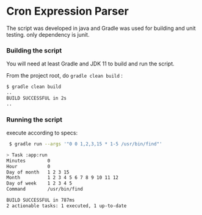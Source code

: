 # Cron Expression Parser


The script was developed in java and Gradle was used for building and unit testing.
only dependency is junit.


### Building the script
You will need at least Gradle and JDK 11 to build and run the script.

From the project root, do `gradle clean build` :
```bash
$ gradle clean build
..
BUILD SUCCESSFUL in 2s
..
```

### Running the script
execute according to specs:

```bash
 $ gradle run --args '"0 0 1,2,3,15 * 1-5 /usr/bin/find"'

> Task :app:run
Minutes        0
Hour           0
Day of month   1 2 3 15
Month          1 2 3 4 5 6 7 8 9 10 11 12
Day of week    1 2 3 4 5
Command        /usr/bin/find

BUILD SUCCESSFUL in 787ms
2 actionable tasks: 1 executed, 1 up-to-date
```

